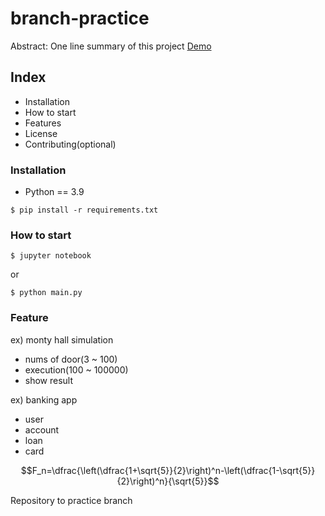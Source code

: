 # branch-practice

Abstract: One line summary of this project 
[Demo](https://www.google.com)

## Index

- Installation
- How to start
- Features
- License
- Contributing(optional)


### Installation

- Python == 3.9

``` shell
$ pip install -r requirements.txt
```

### How to start

``` shell
$ jupyter notebook
```

or 

``` shell
$ python main.py
```

### Feature

ex) monty hall simulation

- nums of door(3 ~ 100)
- execution(100 ~ 100000)
- show result

ex) banking app

- user
- account
- loan
- card 

$$F_n=\dfrac{\left(\dfrac{1+\sqrt{5}}{2}\right)^n-\left(\dfrac{1-\sqrt{5}}{2}\right)^n}{\sqrt{5}}$$

Repository to practice branch
